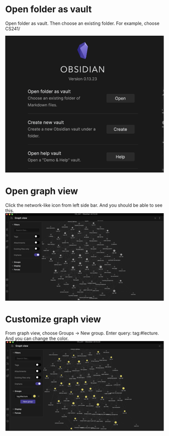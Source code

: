 # Open folder as vault

Open folder as vault. Then choose an existing folder. For example, choose CS241/

![p1](./20220225133655.png)

# Open graph view

Click the network-like icon from left side bar. And you should be able to see this.
![p2](./20220225133933.png)

# Customize graph view

From graph view, choose Groups -> New group. Enter query: tag:#lecture. And you can change the color.
![p3](./20220225134136.png)

